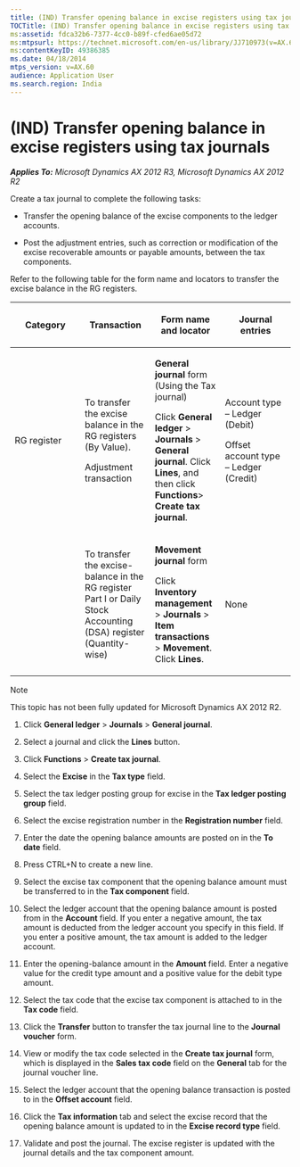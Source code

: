 ```yaml
---
title: (IND) Transfer opening balance in excise registers using tax journals
TOCTitle: (IND) Transfer opening balance in excise registers using tax journals
ms:assetid: fdca32b6-7377-4cc0-b89f-cfed6ae05d72
ms:mtpsurl: https://technet.microsoft.com/en-us/library/JJ710973(v=AX.60)
ms:contentKeyID: 49386385
ms.date: 04/18/2014
mtps_version: v=AX.60
audience: Application User
ms.search.region: India
---
```


# (IND) Transfer opening balance in excise registers using tax journals 


_**Applies To:** Microsoft Dynamics AX 2012 R3, Microsoft Dynamics AX 2012 R2_

Create a tax journal to complete the following tasks:

  - Transfer the opening balance of the excise components to the ledger accounts.

  - Post the adjustment entries, such as correction or modification of the excise recoverable amounts or payable amounts, between the tax components.

Refer to the following table for the form name and locators to transfer the excise balance in the RG registers.

<table>
<colgroup>
<col style="width: 25%" />
<col style="width: 25%" />
<col style="width: 25%" />
<col style="width: 25%" />
</colgroup>
<thead>
<tr class="header">
<th><p>Category</p></th>
<th><p>Transaction</p></th>
<th><p>Form name and locator</p></th>
<th><p>Journal entries</p></th>
</tr>
</thead>
<tbody>
<tr class="odd">
<td><p>RG register</p></td>
<td><p>To transfer the excise balance in the RG registers (By Value).</p>
<p>Adjustment transaction</p></td>
<td><p><strong>General journal</strong> form (Using the Tax journal)</p>
<p>Click <strong>General ledger</strong> &gt; <strong>Journals</strong> &gt; <strong>General journal</strong>. Click <strong>Lines</strong>, and then click <strong>Functions</strong>&gt; <strong>Create tax journal</strong>.</p></td>
<td><p>Account type – Ledger (Debit)</p>
<p>Offset account type – Ledger (Credit)</p></td>
</tr>
<tr class="even">
<td><p></p></td>
<td><p>To transfer the excise-balance in the RG register Part I or Daily Stock Accounting (DSA) register (Quantity-wise)</p></td>
<td><p><strong>Movement journal</strong> form</p>
<p>Click <strong>Inventory management</strong> &gt; <strong>Journals</strong> &gt; <strong>Item transactions</strong> &gt; <strong>Movement</strong>. Click <strong>Lines</strong>.</p></td>
<td><p>None</p></td>
</tr>
</tbody>
</table>



> [!NOTE]
> <P>This topic has not been fully updated for Microsoft Dynamics AX 2012 R2.</P>



1.  Click **General ledger** \> **Journals** \> **General journal**.

2.  Select a journal and click the **Lines** button.

3.  Click **Functions** \> **Create tax journal**.

4.  Select the **Excise** in the **Tax type** field.

5.  Select the tax ledger posting group for excise in the **Tax ledger posting group** field.

6.  Select the excise registration number in the **Registration number** field.

7.  Enter the date the opening balance amounts are posted on in the **To date** field.

8.  Press CTRL+N to create a new line.

9.  Select the excise tax component that the opening balance amount must be transferred to in the **Tax component** field.

10. Select the ledger account that the opening balance amount is posted from in the **Account** field. If you enter a negative amount, the tax amount is deducted from the ledger account you specify in this field. If you enter a positive amount, the tax amount is added to the ledger account.

11. Enter the opening-balance amount in the **Amount** field. Enter a negative value for the credit type amount and a positive value for the debit type amount.

12. Select the tax code that the excise tax component is attached to in the **Tax code** field.

13. Click the **Transfer** button to transfer the tax journal line to the **Journal voucher** form.

14. View or modify the tax code selected in the **Create tax journal** form, which is displayed in the **Sales tax code** field on the **General** tab for the journal voucher line.

15. Select the ledger account that the opening balance transaction is posted to in the **Offset account** field.

16. Click the **Tax information** tab and select the excise record that the opening balance amount is updated to in the **Excise record type** field.

17. Validate and post the journal. The excise register is updated with the journal details and the tax component amount.

  


